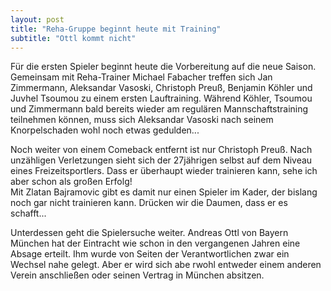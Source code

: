 ```yaml
---
layout: post
title: "Reha-Gruppe beginnt heute mit Training"
subtitle: "Ottl kommt nicht"
---
```


Für die ersten Spieler beginnt heute die Vorbereitung auf die neue Saison. Gemeinsam mit Reha-Trainer Michael Fabacher treffen sich Jan Zimmermann, Aleksandar Vasoski, Christoph Preuß, Benjamin Köhler und Juvhel Tsoumou zu einem ersten Lauftraining. Während Köhler, Tsoumou und Zimmermann bald bereits wieder am regulären Mannschaftstraining teilnehmen können, muss sich Aleksandar Vasoski nach seinem Knorpelschaden wohl noch etwas gedulden...

Noch weiter von einem Comeback entfernt ist nur Christoph Preuß. Nach unzähligen Verletzungen sieht sich der 27jährigen selbst auf dem Niveau eines Freizeitsportlers. Dass er überhaupt wieder trainieren kann, sehe ich aber schon als großen Erfolg!  
Mit Zlatan Bajramovic gibt es damit nur einen Spieler im Kader, der bislang noch gar nicht trainieren kann. Drücken wir die Daumen, dass er es schafft...

Unterdessen geht die Spielersuche weiter. Andreas Ottl von Bayern München hat der Eintracht wie schon in den vergangenen Jahren eine Absage erteilt. Ihm wurde von Seiten der Verantwortlichen zwar ein Wechsel nahe gelegt. Aber er wird sich abe rwohl entweder einem anderen Verein anschließen oder seinen Vertrag in München absitzen.
